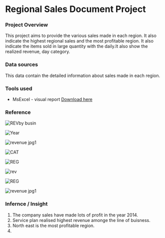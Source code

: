 # Regional Sales Document Project

### Project Overview

This project aims to provide the various sales made in each region. It also indicate the highest regional sales and the most profitable region. It also indicate the items sold in large quantity with the daily.It also show the realized  revenue, day category.

### Data sources

This data contain the detailed information about sales made in each region.

### Tools used

- MsExcel - visual report [Download here](https://microsoft.com)

### Reference

![REVby busin](https://github.com/user-attachments/assets/16df61d2-4c6c-4af5-b6dd-54a836c8257f)


![Year](https://github.com/user-attachments/assets/d3c4c194-cbd7-4008-98a2-5601e492dca2)


![revenue jpg1](https://github.com/user-attachments/assets/e24c3088-cbaa-412f-badb-7faaabcb9615)


![CAT](https://github.com/user-attachments/assets/24f6ca0f-434e-4f87-906d-a620d4f6e2a8)


![REG](https://github.com/user-attachments/assets/0ca628eb-b260-46e2-bd3e-c64612523182)


![rev](https://github.com/user-attachments/assets/f8313517-078e-42b6-86e4-5cd75f61b477)

![REG](https://github.com/user-attachments/assets/008e34b1-8762-41b0-a2fa-6f2410c896e2)

![revenue jpg1](https://github.com/user-attachments/assets/1ceeeaa1-ec0b-47fe-9491-1a3a2212397d)

### Infernce / Insight 

  1. The company sales have made lots of profit in the year 2014.
  2. Service plan realised highest revenue amonge the line of buisness.
  3. North east is the most profitable region.
  4. 
